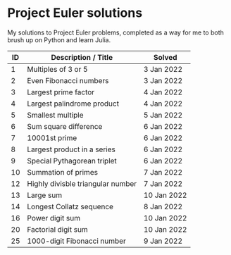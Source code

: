 # Project Euler solutions

My solutions to Project Euler problems, completed as a way for me to both brush up on Python and learn Julia.

| ID    | Description / Title                   | Solved        |
|----   |-----------------------------------    |------------   |
| 1     | Multiples of 3 or 5                   | 3 Jan 2022    |
| 2     | Even Fibonacci numbers                | 3 Jan 2022    |
| 3     | Largest prime factor                  | 4 Jan 2022    |
| 4     | Largest palindrome product            | 4 Jan 2022    |
| 5     | Smallest multiple                     | 5 Jan 2022    |
| 6     | Sum square difference                 | 6 Jan 2022    |
| 7     | 10001st prime                         | 6 Jan 2022    |
| 8     | Largest product in a series           | 6 Jan 2022    |
| 9     | Special Pythagorean triplet           | 6 Jan 2022    |
| 10    | Summation of primes                   | 7 Jan 2022    |
| 12    | Highly divisble triangular number     | 7 Jan 2022    |
| 13    | Large sum                             | 10 Jan 2022   |
| 14    | Longest Collatz sequence              | 8 Jan 2022    |
| 16    | Power digit sum                       | 10 Jan 2022   |
| 20    | Factorial digit sum                   | 10 Jan 2022   |
| 25    | 1000-digit Fibonacci number           | 9 Jan 2022    |
